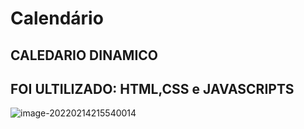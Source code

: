 # Calendário
<h2>CALEDARIO DINAMICO</h2>

<h2>FOI ULTILIZADO:  HTML,CSS e JAVASCRIPTS</h2>

![image-20220214215540014](C:\Users\User\AppData\Roaming\Typora\typora-user-images\image-20220214215540014.png)

